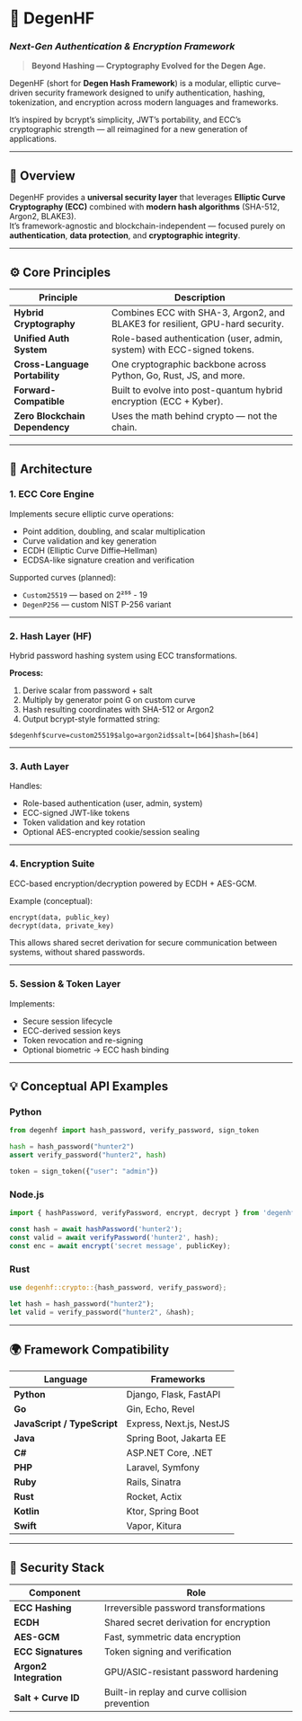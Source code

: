 # 🔐 DegenHF  
### *Next-Gen Authentication & Encryption Framework*

> **Beyond Hashing — Cryptography Evolved for the Degen Age.**

DegenHF (short for **Degen Hash Framework**) is a modular, elliptic curve–driven security framework designed to unify authentication, hashing, tokenization, and encryption across modern languages and frameworks.

It’s inspired by bcrypt’s simplicity, JWT’s portability, and ECC’s cryptographic strength — all reimagined for a new generation of applications.

---

## 🧠 Overview

DegenHF provides a **universal security layer** that leverages **Elliptic Curve Cryptography (ECC)** combined with **modern hash algorithms** (SHA-512, Argon2, BLAKE3).  
It’s framework-agnostic and blockchain-independent — focused purely on **authentication**, **data protection**, and **cryptographic integrity**.

---

## ⚙️ Core Principles

| Principle | Description |
|------------|-------------|
| **Hybrid Cryptography** | Combines ECC with SHA-3, Argon2, and BLAKE3 for resilient, GPU-hard security. |
| **Unified Auth System** | Role-based authentication (user, admin, system) with ECC-signed tokens. |
| **Cross-Language Portability** | One cryptographic backbone across Python, Go, Rust, JS, and more. |
| **Forward-Compatible** | Built to evolve into post-quantum hybrid encryption (ECC + Kyber). |
| **Zero Blockchain Dependency** | Uses the math behind crypto — not the chain. |

---

## 🧩 Architecture

### 1. **ECC Core Engine**
Implements secure elliptic curve operations:
- Point addition, doubling, and scalar multiplication  
- Curve validation and key generation  
- ECDH (Elliptic Curve Diffie–Hellman)  
- ECDSA-like signature creation and verification  

Supported curves (planned):
- `Custom25519` — based on 2²⁵⁵ - 19  
- `DegenP256` — custom NIST P-256 variant  

---

### 2. **Hash Layer (HF)**
Hybrid password hashing system using ECC transformations.

**Process:**
1. Derive scalar from password + salt  
2. Multiply by generator point G on custom curve  
3. Hash resulting coordinates with SHA-512 or Argon2  
4. Output bcrypt-style formatted string:

```
$degenhf$curve=custom25519$algo=argon2id$salt=[b64]$hash=[b64]
```

---

### 3. **Auth Layer**
Handles:
- Role-based authentication (user, admin, system)  
- ECC-signed JWT-like tokens  
- Token validation and key rotation  
- Optional AES-encrypted cookie/session sealing  

---

### 4. **Encryption Suite**
ECC-based encryption/decryption powered by ECDH + AES-GCM.

Example (conceptual):
```python
encrypt(data, public_key)
decrypt(data, private_key)
```

This allows shared secret derivation for secure communication between systems, without shared passwords.

---

### 5. **Session & Token Layer**
Implements:
- Secure session lifecycle  
- ECC-derived session keys  
- Token revocation and re-signing  
- Optional biometric → ECC hash binding  

---

## 💡 Conceptual API Examples

### **Python**
```python
from degenhf import hash_password, verify_password, sign_token

hash = hash_password("hunter2")
assert verify_password("hunter2", hash)

token = sign_token({"user": "admin"})
```

### **Node.js**
```js
import { hashPassword, verifyPassword, encrypt, decrypt } from 'degenhf';

const hash = await hashPassword('hunter2');
const valid = await verifyPassword('hunter2', hash);
const enc = await encrypt('secret message', publicKey);
```

### **Rust**
```rust
use degenhf::crypto::{hash_password, verify_password};

let hash = hash_password("hunter2");
let valid = verify_password("hunter2", &hash);
```

---

## 🌍 Framework Compatibility

| Language | Frameworks |
|-----------|-------------|
| **Python** | Django, Flask, FastAPI |
| **Go** | Gin, Echo, Revel |
| **JavaScript / TypeScript** | Express, Next.js, NestJS |
| **Java** | Spring Boot, Jakarta EE |
| **C#** | ASP.NET Core, .NET |
| **PHP** | Laravel, Symfony |
| **Ruby** | Rails, Sinatra |
| **Rust** | Rocket, Actix |
| **Kotlin** | Ktor, Spring Boot |
| **Swift** | Vapor, Kitura |

---

## 🔑 Security Stack

| Component | Role |
|------------|------|
| **ECC Hashing** | Irreversible password transformations |
| **ECDH** | Shared secret derivation for encryption |
| **AES-GCM** | Fast, symmetric data encryption |
| **ECC Signatures** | Token signing and verification |
| **Argon2 Integration** | GPU/ASIC-resistant password hardening |
| **Salt + Curve ID** | Built-in replay and curve collision prevention |
